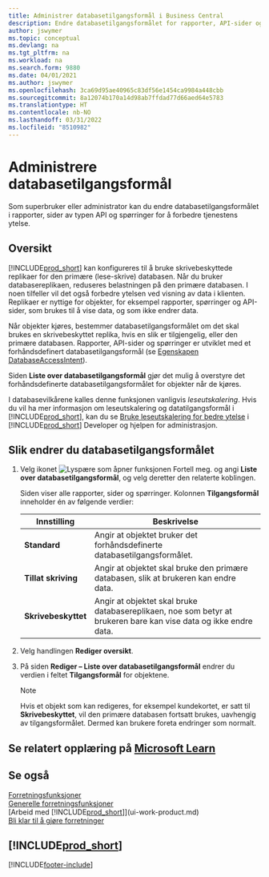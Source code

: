 ```yaml
---
title: Administrer databasetilgangsformål i Business Central
description: Endre databasetilgangsformålet for rapporter, API-sider og spørringer.
author: jswymer
ms.topic: conceptual
ms.devlang: na
ms.tgt_pltfrm: na
ms.workload: na
ms.search.form: 9880
ms.date: 04/01/2021
ms.author: jswymer
ms.openlocfilehash: 3ca69d95ae40965c83df56e1454ca9984a448cbb
ms.sourcegitcommit: 8a12074b170a14d98ab7ffdad77d66aed64e5783
ms.translationtype: HT
ms.contentlocale: nb-NO
ms.lasthandoff: 03/31/2022
ms.locfileid: "8510982"
---
```

# <a name="managing-database-access-intent"></a>Administrere databasetilgangsformål

Som superbruker eller administrator kan du endre databasetilgangsformålet i rapporter, sider av typen API og spørringer for å forbedre tjenestens ytelse.

## <a name="overview"></a>Oversikt

[!INCLUDE[prod_short](includes/prod_short.md)] kan konfigureres til å bruke skrivebeskyttede replikaer for den primære (lese-skrive) databasen. Når du bruker databasereplikaen, reduseres belastningen på den primære databasen. I noen tilfeller vil det også forbedre ytelsen ved visning av data i klienten. Replikaer er nyttige for objekter, for eksempel rapporter, spørringer og API-sider, som brukes til å vise data, og som ikke endrer data.

Når objekter kjøres, bestemmer databasetilgangsformålet om det skal brukes en skrivebeskyttet replika, hvis en slik er tilgjengelig, eller den primære databasen. Rapporter, API-sider og spørringer er utviklet med et forhåndsdefinert databasetilgangsformål (se [Egenskapen DatabaseAccessIntent](/dynamics365/business-central/dev-itpro/developer/properties/devenv-dataaccessintent-property)).

Siden **Liste over databasetilgangsformål** gjør det mulig å overstyre det forhåndsdefinerte databasetilgangsformålet for objekter når de kjøres.

I databasevilkårene kalles denne funksjonen vanligvis *leseutskalering*. Hvis du vil ha mer informasjon om leseutskalering og datatilgangsformål i [!INCLUDE[prod_short](includes/prod_short.md)], kan du se [Bruke leseutskalering for bedre ytelse](/dynamics365/business-central/dev-itpro/administration/database-read-scale-out-overview) i [!INCLUDE[prod_short](includes/prod_short.md)] Developer og hjelpen for administrasjon.

## <a name="to-change-the-database-access-intent"></a>Slik endrer du databasetilgangsformålet

1. Velg ikonet ![Lyspære som åpner funksjonen Fortell meg.](media/ui-search/search_small.png "Fortell hva du vil gjøre") og angi **Liste over databasetilgangsformål**, og velg deretter den relaterte koblingen.

    Siden viser alle rapporter, sider og spørringer. Kolonnen **Tilgangsformål** inneholder én av følgende verdier:

    |**Innstilling**|**Beskrivelse**|  
    |------------|-------------|  
    |**Standard**|Angir at objektet bruker det forhåndsdefinerte databasetilgangsformålet.|
    |**Tillat skriving**|Angir at objektet skal bruke den primære databasen, slik at brukeren kan endre data.|
    |**Skrivebeskyttet**|Angir at objektet skal bruke databasereplikaen, noe som betyr at brukeren bare kan vise data og ikke endre data.|

2. Velg handlingen **Rediger oversikt**.

3. På siden **Rediger – Liste over databasetilgangsformål** endrer du verdien i feltet **Tilgangsformål** for objektene.

    > [!NOTE]
    > Hvis et objekt som kan redigeres, for eksempel kundekortet, er satt til **Skrivebeskyttet**, vil den primære databasen fortsatt brukes, uavhengig av tilgangsformålet. Dermed kan brukere foreta endringer som normalt.

## <a name="see-related-training-at-microsoft-learn"></a>Se relatert opplæring på [Microsoft Learn](/learn/paths/deploy-configure-dynamics-365-business-central/)

## <a name="see-also"></a>Se også
[Forretningsfunksjoner](across-business-functionality.md)  
[Generelle forretningsfunksjoner](ui-across-business-areas.md)  
[Arbeid med [!INCLUDE[prod_short](includes/prod_short.md)]](ui-work-product.md)  
[Bli klar til å gjøre forretninger](ui-get-ready-business.md)    

## [!INCLUDE[prod_short](includes/free_trial_md.md)]  


[!INCLUDE[footer-include](includes/footer-banner.md)]